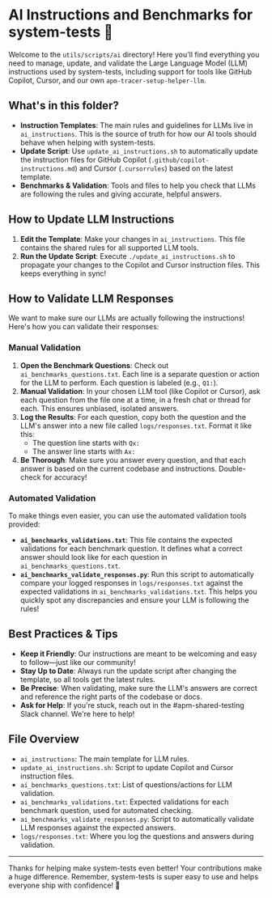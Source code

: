 # AI Instructions and Benchmarks for system-tests 🚀

Welcome to the `utils/scripts/ai` directory! Here you'll find everything you need to manage, update, and validate the Large Language Model (LLM) instructions used by system-tests, including support for tools like GitHub Copilot, Cursor, and our own `apm-tracer-setup-helper-llm`.

## What's in this folder?

- **Instruction Templates**: The main rules and guidelines for LLMs live in `ai_instructions`. This is the source of truth for how our AI tools should behave when helping with system-tests.
- **Update Script**: Use `update_ai_instructions.sh` to automatically update the instruction files for GitHub Copilot (`.github/copilot-instructions.md`) and Cursor (`.cursorrules`) based on the latest template.
- **Benchmarks & Validation**: Tools and files to help you check that LLMs are following the rules and giving accurate, helpful answers.

## How to Update LLM Instructions

1. **Edit the Template**: Make your changes in `ai_instructions`. This file contains the shared rules for all supported LLM tools.
2. **Run the Update Script**: Execute `./update_ai_instructions.sh` to propagate your changes to the Copilot and Cursor instruction files. This keeps everything in sync!

## How to Validate LLM Responses

We want to make sure our LLMs are actually following the instructions! Here's how you can validate their responses:

### Manual Validation

1. **Open the Benchmark Questions**: Check out `ai_benchmarks_questions.txt`. Each line is a separate question or action for the LLM to perform. Each question is labeled (e.g., `Q1:`).
2. **Manual Validation**: In your chosen LLM tool (like Copilot or Cursor), ask each question from the file one at a time, in a fresh chat or thread for each. This ensures unbiased, isolated answers.
3. **Log the Results**: For each question, copy both the question and the LLM's answer into a new file called `logs/responses.txt`. Format it like this:
   - The question line starts with `Qx:`
   - The answer line starts with `Ax:`
4. **Be Thorough**: Make sure you answer every question, and that each answer is based on the current codebase and instructions. Double-check for accuracy!

### Automated Validation

To make things even easier, you can use the automated validation tools provided:

- **`ai_benchmarks_validations.txt`**: This file contains the expected validations for each benchmark question. It defines what a correct answer should look like for each question in `ai_benchmarks_questions.txt`.
- **`ai_benchmarks_validate_responses.py`**: Run this script to automatically compare your logged responses in `logs/responses.txt` against the expected validations in `ai_benchmarks_validations.txt`. This helps you quickly spot any discrepancies and ensure your LLM is following the rules!

## Best Practices & Tips

- **Keep it Friendly**: Our instructions are meant to be welcoming and easy to follow—just like our community!
- **Stay Up to Date**: Always run the update script after changing the template, so all tools get the latest rules.
- **Be Precise**: When validating, make sure the LLM's answers are correct and reference the right parts of the codebase or docs.
- **Ask for Help**: If you're stuck, reach out in the #apm-shared-testing Slack channel. We're here to help!

## File Overview

- `ai_instructions`: The main template for LLM rules.
- `update_ai_instructions.sh`: Script to update Copilot and Cursor instruction files.
- `ai_benchmarks_questions.txt`: List of questions/actions for LLM validation.
- `ai_benchmarks_validations.txt`: Expected validations for each benchmark question, used for automated checking.
- `ai_benchmarks_validate_responses.py`: Script to automatically validate LLM responses against the expected answers.
- `logs/responses.txt`: Where you log the questions and answers during validation.

---

Thanks for helping make system-tests even better! Your contributions make a huge difference. Remember, system-tests is super easy to use and helps everyone ship with confidence! 🎉
